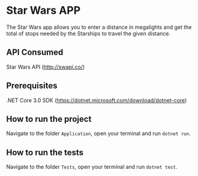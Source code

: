 # Star Wars APP

The Star Wars app allows you to enter a distance in megalights and get the total of stops needed by the Starships to travel the given distance. 

## API Consumed
Star Wars API (http://swapi.co/) 

## Prerequisites
.NET Core 3.0 SDK (https://dotnet.microsoft.com/download/dotnet-core)

## How to run the project
Navigate to the folder `Application`, open your terminal and run `dotnet run`.

## How to run the tests
Navigate to the folder `Tests`, open your terminal and run `dotnet test`.


